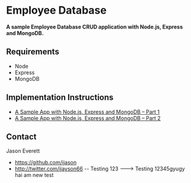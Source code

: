 Employee Database
=====================

**A sample Employee Database CRUD application with Node.js, Express and MongoDB.**

## Requirements

* Node
* Express
* MongoDB

## Implementation Instructions

* [A Sample App with Node.js, Express and MongoDB – Part 1](http://blog.ijasoneverett.com/2013/03/a-sample-app-with-node-js-express-and-mongodb-part-1/)
* [A Sample App with Node.js, Express and MongoDB – Part 2](http://blog.ijasoneverett.com/2013/04/a-sample-app-with-node-js-express-and-mongodb-part-2/)

## Contact

Jason Everett

- https://github.com/ijason
- http://twitter.com/ijayson66
-- Testing 123
---> Testing 12345gyugy
hai am new test
